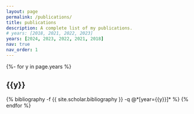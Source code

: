```yaml
---
layout: page
permalink: /publications/
title: publications
description: A complete list of my publications.
# years: [2018, 2021, 2022, 2023]
years: [2024, 2023, 2022, 2021, 2018]
nav: true
nav_order: 1
---
```


<!-- _pages/publications.md -->
<div class="publications">

{%- for y in page.years %}

  <h2 class="year">{{y}}</h2>
  {% bibliography -f {{ site.scholar.bibliography }} -q @*[year={{y}}]* %}
{% endfor %}

</div>
